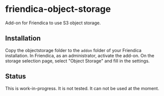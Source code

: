 # friendica-object-storage
Add-on for Friendica to use S3 object storage.

## Installation
Copy the objectstorage folder to the `addon` folder of your Friendica installation. In Friendica, as an administrator, activate the add-on. On the storage selection page, select "Object Storage" and fill in the settings.

## Status
This is work-in-progress. It is not tested. It can not be used at the moment.

